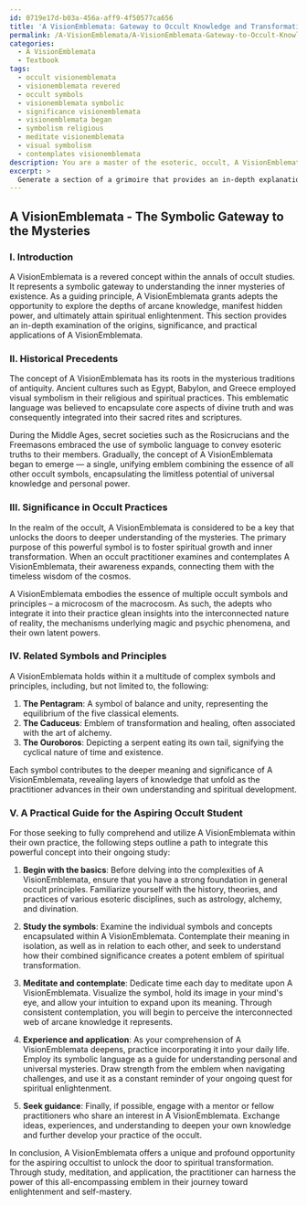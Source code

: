 ```yaml
---
id: 0719e17d-b03a-456a-aff9-4f50577ca656
title: 'A VisionEmblemata: Gateway to Occult Knowledge and Transformation'
permalink: /A-VisionEmblemata/A-VisionEmblemata-Gateway-to-Occult-Knowledge-and-Transformation/
categories:
  - A VisionEmblemata
  - Textbook
tags:
  - occult visionemblemata
  - visionemblemata revered
  - occult symbols
  - visionemblemata symbolic
  - significance visionemblemata
  - visionemblemata began
  - symbolism religious
  - meditate visionemblemata
  - visual symbolism
  - contemplates visionemblemata
description: You are a master of the esoteric, occult, A VisionEmblemata and education, you have written many textbooks on the subject in ways that provide students with rich and deep understanding of the subject. You are being asked to write textbook-like sections on a topic and you do it with full context, explainability, and reliability in accuracy to the true facts of the topic at hand, in a textbook style that a student would easily be able to learn from, in a rich, engaging, and contextual way. Always include relevant context (such as formulas and history), related concepts, and in a way that someone can gain deep insights from.
excerpt: > 
  Generate a section of a grimoire that provides an in-depth explanation of the concept of A VisionEmblemata. This should include its history, significance in occult practices, and closely related symbols or principles. Additionally, provide a step-by-step guide for an aspiring student of the occult to approach, comprehend, and apply A VisionEmblemata into their own occult journey.
---
```


## A VisionEmblemata - The Symbolic Gateway to the Mysteries

### I. Introduction

A VisionEmblemata is a revered concept within the annals of occult studies. It represents a symbolic gateway to understanding the inner mysteries of existence. As a guiding principle, A VisionEmblemata grants adepts the opportunity to explore the depths of arcane knowledge, manifest hidden power, and ultimately attain spiritual enlightenment. This section provides an in-depth examination of the origins, significance, and practical applications of A VisionEmblemata.

### II. Historical Precedents

The concept of A VisionEmblemata has its roots in the mysterious traditions of antiquity. Ancient cultures such as Egypt, Babylon, and Greece employed visual symbolism in their religious and spiritual practices. This emblematic language was believed to encapsulate core aspects of divine truth and was consequently integrated into their sacred rites and scriptures.

During the Middle Ages, secret societies such as the Rosicrucians and the Freemasons embraced the use of symbolic language to convey esoteric truths to their members. Gradually, the concept of A VisionEmblemata began to emerge — a single, unifying emblem combining the essence of all other occult symbols, encapsulating the limitless potential of universal knowledge and personal power.

### III. Significance in Occult Practices

In the realm of the occult, A VisionEmblemata is considered to be a key that unlocks the doors to deeper understanding of the mysteries. The primary purpose of this powerful symbol is to foster spiritual growth and inner transformation. When an occult practitioner examines and contemplates A VisionEmblemata, their awareness expands, connecting them with the timeless wisdom of the cosmos.

A VisionEmblemata embodies the essence of multiple occult symbols and principles – a microcosm of the macrocosm. As such, the adepts who integrate it into their practice glean insights into the interconnected nature of reality, the mechanisms underlying magic and psychic phenomena, and their own latent powers.

### IV. Related Symbols and Principles

A VisionEmblemata holds within it a multitude of complex symbols and principles, including, but not limited to, the following:

1. ****The Pentagram****: A symbol of balance and unity, representing the equilibrium of the five classical elements.
2. ****The Caduceus****: Emblem of transformation and healing, often associated with the art of alchemy.
3. ****The Ouroboros****: Depicting a serpent eating its own tail, signifying the cyclical nature of time and existence.

Each symbol contributes to the deeper meaning and significance of A VisionEmblemata, revealing layers of knowledge that unfold as the practitioner advances in their own understanding and spiritual development.

### V. A Practical Guide for the Aspiring Occult Student

For those seeking to fully comprehend and utilize A VisionEmblemata within their own practice, the following steps outline a path to integrate this powerful concept into their ongoing study:

1. ****Begin with the basics****: Before delving into the complexities of A VisionEmblemata, ensure that you have a strong foundation in general occult principles. Familiarize yourself with the history, theories, and practices of various esoteric disciplines, such as astrology, alchemy, and divination.

2. ****Study the symbols****: Examine the individual symbols and concepts encapsulated within A VisionEmblemata. Contemplate their meaning in isolation, as well as in relation to each other, and seek to understand how their combined significance creates a potent emblem of spiritual transformation.

3. ****Meditate and contemplate****: Dedicate time each day to meditate upon A VisionEmblemata. Visualize the symbol, hold its image in your mind's eye, and allow your intuition to expand upon its meaning. Through consistent contemplation, you will begin to perceive the interconnected web of arcane knowledge it represents.

4. ****Experience and application****: As your comprehension of A VisionEmblemata deepens, practice incorporating it into your daily life. Employ its symbolic language as a guide for understanding personal and universal mysteries. Draw strength from the emblem when navigating challenges, and use it as a constant reminder of your ongoing quest for spiritual enlightenment.

5. ****Seek guidance****: Finally, if possible, engage with a mentor or fellow practitioners who share an interest in A VisionEmblemata. Exchange ideas, experiences, and understanding to deepen your own knowledge and further develop your practice of the occult.

In conclusion, A VisionEmblemata offers a unique and profound opportunity for the aspiring occultist to unlock the door to spiritual transformation. Through study, meditation, and application, the practitioner can harness the power of this all-encompassing emblem in their journey toward enlightenment and self-mastery.
